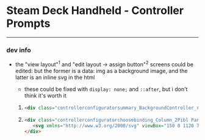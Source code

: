 # Steam Deck Handheld - Controller Prompts

---

### dev info

* the "view layout"<sup>1</sup> and "edit layout -> assign button"<sup>2</sup> screens could be edited: but the former is a data: img as a background image, and the latter is an inline svg in the html
  
  * these could be fixed with `display: none;` and `::after`, but i don't think it's worth it
  1. ```html
     <div class="controllerconfiguratorsummary_BackgroundController_rlz-U"></div>
     ```
  
  2. ```html
     <div class="controllerconfiguratorchoosebinding_Column_2Pibl Panel Focusable">
     	<svg xmlns="http://www.w3.org/2000/svg" viewBox="150 0 1120 730" fill="none" class="controllerconfiguratorchoosebinding_GamepadPreview_GENH-"></svg>
     </div>
     ```
